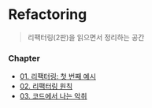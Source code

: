 # Refactoring

> 리팩터링(2판)을 읽으면서 정리하는 공간

### Chapter

- [01. 리팩터링: 첫 번째 예시](./Chapter01/README.md)
- [02. 리팩터링 원칙](./Chapter02/README.md)
- [03. 코드에서 나는 악취](./Chapter03/README.md)
